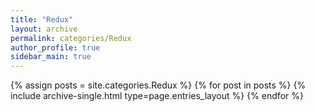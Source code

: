 ```yaml
---
title: "Redux"
layout: archive
permalink: categories/Redux
author_profile: true
sidebar_main: true
---
```


{% assign posts = site.categories.Redux %}
{% for post in posts %} {% include archive-single.html type=page.entries_layout %} {% endfor %}

